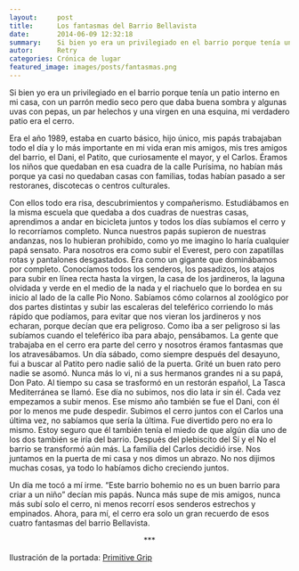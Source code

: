 ```yaml
---
layout:     post
title:      Los fantasmas del Barrio Bellavista
date:       2014-06-09 12:32:18
summary:    Si bien yo era un privilegiado en el barrio porque tenía un patio interno en mi casa, con un parrón medio seco pero que daba buena sombra y algunas uvas con pepas, un par helechos y una virgen en una esquina, mi verdadero patio era el cerro. 
autor:      Retry
categories: Crónica de lugar
featured_image: images/posts/fantasmas.png
---
```



Si bien yo era un privilegiado en el barrio porque tenía un patio interno en mi casa, con un parrón medio seco pero que daba buena sombra y algunas uvas con pepas, un par helechos y una virgen en una esquina, mi verdadero patio era el cerro.

Era el año 1989, estaba en cuarto básico, hijo único, mis papás trabajaban todo el día y lo más importante en mi vida eran mis amigos, mis tres amigos del barrio, el Dani, el Patito, que curiosamente el mayor, y el Carlos. Éramos los niños que quedaban en esa cuadra de la calle Purísima, no habían más porque ya casi no quedaban casas con familias, todas habían pasado a ser restoranes, discotecas o centros culturales.

Con ellos todo era risa, descubrimientos y compañerismo. Estudiábamos en la misma escuela que quedaba a dos cuadras de nuestras casas, aprendimos a andar en bicicleta juntos y todos los días subíamos el cerro y lo recorríamos completo. Nunca nuestros papás supieron de nuestras andanzas, nos lo hubieran prohibido, como yo me imagino lo haría cualquier papá sensato. Para nosotros era como subir el Everest, pero con zapatillas rotas y pantalones desgastados. Era como un gigante que dominábamos por completo. Conocíamos todos los senderos, los pasadizos, los atajos para subir en línea recta hasta la virgen, la casa de los jardineros, la laguna olvidada y verde en el medio de la nada y el riachuelo que lo bordea en su inicio al lado de la calle Pio Nono. Sabíamos cómo colarnos al zoológico por dos partes distintas y subir las escaleras del teleférico corriendo lo más rápido que podíamos, para evitar que nos vieran los jardineros y nos echaran, porque decían que era peligroso. Como iba a ser peligroso si las subíamos cuando el teleférico iba para abajo, pensábamos. La gente que trabajaba en el cerro era parte del cerro y nosotros éramos fantasmas que los atravesábamos. Un día sábado, como siempre después del desayuno, fui a buscar al Patito pero nadie salió de la puerta. Grité un buen rato pero nadie se asomó. Nunca más lo vi, ni a sus hermanos grandes ni a su papá, Don Pato. Al tiempo su casa se trasformó en un restorán español, La Tasca Mediterránea se llamó. Ese día no subimos, nos dio lata ir sin él. Cada vez empezamos a subir menos. Ese mismo año también se fue el Dani, con él por lo menos me pude despedir. Subimos el cerro juntos con el Carlos una última vez, no sabíamos que sería la última. Fue divertido pero no era lo mismo. Estoy seguro que él también tenía el miedo de que algún día uno de los dos también se iría del barrio. Después del plebiscito del Sí y el No el barrio se transformó aún más. La familia del Carlos decidió irse. Nos juntamos en la puerta de mi casa y nos dimos un abrazo. No nos dijimos muchas cosas, ya todo lo habíamos dicho creciendo juntos.

Un día me tocó a mí irme. “Este barrio bohemio no es un buen barrio para criar a un niño” decían mis papás. Nunca más supe de mis amigos, nunca más subí solo el cerro, ni menos recorrí esos senderos estrechos y empinados. Ahora, para mí, el cerro era solo un gran recuerdo de esos cuatro fantasmas del barrio Bellavista.

<center> *** </center>

Ilustración de la portada: [Primitive Grip](https://www.primitivegrip.com/)
